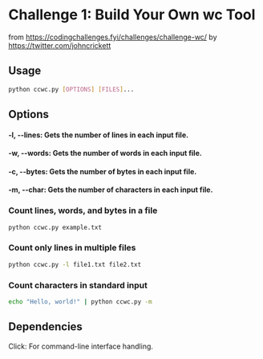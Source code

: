 # Challenge 1: Build Your Own wc Tool

from
https://codingchallenges.fyi/challenges/challenge-wc/
by
https://twitter.com/johncrickett

## Usage
```bash
python ccwc.py [OPTIONS] [FILES]...
```
## Options
#### -l, --lines: Gets the number of lines in each input file.
#### -w, --words: Gets the number of words in each input file.
#### -c, --bytes: Gets the number of bytes in each input file.
#### -m, --char: Gets the number of characters in each input file.


### Count lines, words, and bytes in a file
```bash
python ccwc.py example.txt
```
### Count only lines in multiple files
```bash
python ccwc.py -l file1.txt file2.txt
```

### Count characters in standard input
```bash
echo "Hello, world!" | python ccwc.py -m
```

## Dependencies
Click: For command-line interface handling.
